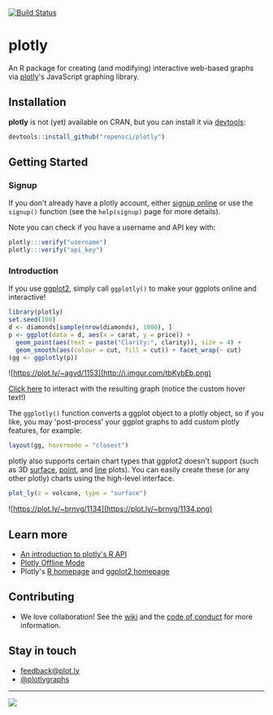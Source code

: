 [![Build Status](https://travis-ci.org/ropensci/plotly.png?branch=master)](https://travis-ci.org/ropensci/plotly)

# plotly

An R package for creating (and modifying) interactive web-based graphs via [plotly](https://plot.ly/)'s JavaScript graphing library. 

## Installation

__plotly__ is not (yet) available on CRAN, but you can install it via [devtools](http://cran.r-project.org/web/packages/devtools/):

```r
devtools::install_github("ropensci/plotly")
```

## Getting Started

### Signup

If you don't already have a plotly account, either [signup online](https://plot.ly/how-to-sign-up-to-plotly/) or use the `signup()` function (see the `help(signup)` page for more details).

Note you can check if you have a username and API key with:

```r
plotly:::verify("username")
plotly:::verify("api_key")
```

### Introduction

If you use [ggplot2](http://cran.r-project.org/web/packages/ggplot2/index.html), simply call `ggplotly()` to make your ggplots online and interactive!

```r
library(plotly)
set.seed(100)
d <- diamonds[sample(nrow(diamonds), 1000), ]
p <- ggplot(data = d, aes(x = carat, y = price)) + 
  geom_point(aes(text = paste("Clarity:", clarity)), size = 4) +
  geom_smooth(aes(colour = cut, fill = cut)) + facet_wrap(~ cut)
(gg <- ggplotly(p))
```

![https://plot.ly/~agvd/1153](http://i.imgur.com/tbKybEb.png)

[Click here](https://plot.ly/~agvd/1153) to interact with the resulting graph (notice the custom hover text!)


The `ggplotly()` function converts a ggplot object to a plotly object, so if you like, you may 'post-process' your ggplot graphs to add custom plotly features, for example:

```r
layout(gg, hovermode = "closest")
```

plotly also supports certain chart types that ggplot2 doesn't support (such as 3D [surface](https://plot.ly/r/3d-surface-plots/), [point](https://plot.ly/r/3d-scatter-plots/), and [line](https://plot.ly/r/3d-line-plots/) plots). You can easily create these (or any other plotly) charts using the high-level interface. 

```r
plot_ly(z = volcano, type = "surface")
```

![https://plot.ly/~brnvg/1134](https://plot.ly/~brnvg/1134.png)

## Learn more

* [An introduction to plotly's R API](https://cdn.rawgit.com/ropensci/plotly/master/vignettes/intro.html)
* [Plotly Offline Mode](https://cdn.rawgit.com/ropensci/plotly/master/vignettes/offline.html)
* Plotly's [R homepage](https://plot.ly/r) and [ggplot2 homepage](https://plot.ly/ggplot2)

## Contributing

- We love collaboration! See the [wiki](https://github.com/ropensci/plotly/wiki/Development-guidelines) and the [code of conduct](https://github.com/ropensci/plotly/blob/master/CONDUCT.md) for more information.

## Stay in touch

- <feedback@plot.ly>
- [@plotlygraphs](https://twitter.com/plotlygraphs)

---

[![](http://ropensci.org/public_images/github_footer.png)](http://ropensci.org)

